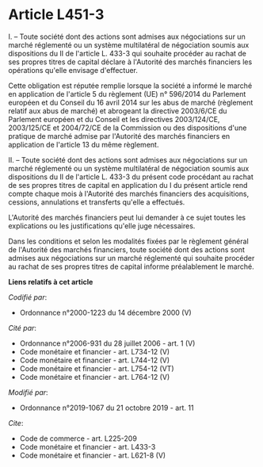 # Article L451-3

I. – Toute société dont des actions sont admises aux négociations sur un marché réglementé ou un système multilatéral de
négociation soumis aux dispositions du II de l'article L. 433-3 qui souhaite procéder au rachat de ses propres titres de
capital déclare à l'Autorité des marchés financiers les opérations qu'elle envisage d'effectuer.

Cette obligation est réputée remplie lorsque la société a informé le marché en application de l'article 5 du règlement (UE)
n° 596/2014 du Parlement européen et du Conseil du 16 avril 2014 sur les abus de marché (règlement relatif aux abus de
marché) et abrogeant la directive 2003/6/CE du Parlement européen et du Conseil et les directives 2003/124/CE, 2003/125/CE et
2004/72/CE de la Commission ou des dispositions d'une pratique de marché admise par l'Autorité des marchés financiers en
application de l'article 13 du même règlement.

II. – Toute société dont des actions sont admises aux négociations sur un marché réglementé ou un système multilatéral de
négociation soumis aux dispositions du II de l'article L. 433-3 du présent code procédant au rachat de ses propres titres de
capital en application du I du présent article rend compte chaque mois à l'Autorité des marchés financiers des acquisitions,
cessions, annulations et transferts qu'elle a effectués.

L'Autorité des marchés financiers peut lui demander à ce sujet toutes les explications ou les justifications qu'elle juge
nécessaires.

Dans les conditions et selon les modalités fixées par le règlement général de l'Autorité des marchés financiers, toute
société dont des actions sont admises aux négociations sur un marché réglementé qui souhaite procéder au rachat de ses
propres titres de capital informe préalablement le marché.

**Liens relatifs à cet article**

_Codifié par_:

  - Ordonnance n°2000-1223 du 14 décembre 2000 (V)

_Cité par_:

  - Ordonnance n°2006-931 du 28 juillet 2006 - art. 1 (V)
  - Code monétaire et financier - art. L734-12 (V)
  - Code monétaire et financier - art. L744-12 (V)
  - Code monétaire et financier - art. L754-12 (VT)
  - Code monétaire et financier - art. L764-12 (V)

_Modifié par_:

  - Ordonnance n°2019-1067 du 21 octobre 2019 - art. 11

_Cite_:

  - Code de commerce - art. L225-209
  - Code monétaire et financier - art. L433-3
  - Code monétaire et financier - art. L621-8 (V)
